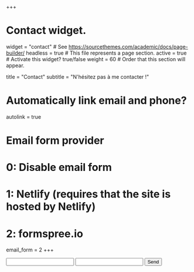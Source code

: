 +++
# Contact widget.
widget = "contact"  # See https://sourcethemes.com/academic/docs/page-builder/
headless = true     # This file represents a page section.
active = true       # Activate this widget? true/false
weight = 60        # Order that this section will appear.

title = "Contact"
subtitle = "N'hésitez pas à me contacter !"

# Automatically link email and phone?
autolink = true

# Email form provider
#   0: Disable email form
#   1: Netlify (requires that the site is hosted by Netlify)
#   2: formspree.io
email_form = 2
+++
<form action="https://formspree.io/mknqbjkw" method="POST">
  <input type="text" name="name">
  <input type="email" name="_replyto">
  <input type="submit" value="Send">
</form>
